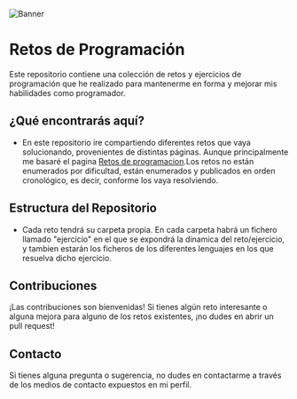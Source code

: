 <!--
# Retos de Programación
Realizaré algunas pruebas de programación, basados principalmente en la pagina web "retosdeprogramación.com" hecha por mouredev. Los directorios en los que resolveré los retos estarán enumerados no por dificultad sino por el orden cornológico en el que los vaya resolviendo. Inicialmente los resolveré en Python pero puede que conforme avance el tiempo los vuelva a resolver en otros lenguajes, de ser así, estarán los diferentes ficheros de cada lenguaje dentro de los directorios de cada reto. Algunos dircetorios estarán acompañados de un fichero llamado "ejercicio" donde se explicará el mismo; otros tendrán el enunciado del ejercicio dentro del mismo fichero donde se resuelva, es decir, en forma de comentario en el código. 
-->
![Banner](https://github.com/AdrianGuerra46/Retos-de-Programacion/blob/main/imagenes/banner.jpg?raw=true)
# Retos de Programación

Este repositorio contiene una colección de retos y ejercicios de programación que he realizado para mantenerme en forma y mejorar mis habilidades como programador.

## ¿Qué encontrarás aquí?

- En este repositorio ire compartiendo diferentes retos que vaya solucionando, provenientes de distintas páginas. Aunque principalmente me basaré el pagina [Retos de programacion](retosdeprogramacion.com).Los retos no están enumerados por dificultad, están enumerados y publicados en orden cronológico, es decir, conforme los vaya resolviendo. 

## Estructura del Repositorio

- Cada reto tendrá su carpeta propia. En cada carpeta habrá un fichero llamado "ejercicio" en el que se expondrá la dinamica del reto/ejercicio, y tambien estarán los ficheros de los diferentes lenguajes en los que resuelva dicho ejercicio.

## Contribuciones

¡Las contribuciones son bienvenidas! Si tienes algún reto interesante o alguna mejora para alguno de los retos existentes, ¡no dudes en abrir un pull request!

## Contacto

Si tienes alguna pregunta o sugerencia, no dudes en contactarme a través de los medios de contacto expuestos en mi perfil. 

